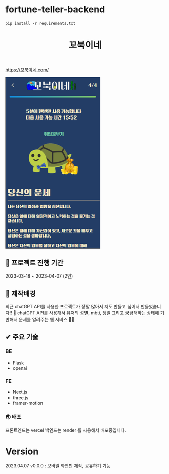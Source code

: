 # fortune-teller-backend

```
pip install -r requirements.txt
```

<h1 align="center"> 꼬북이네 </h1>
<br/>

https://꼬북이네.com/

<img align="center" width='300px' src="https://github.com/hi6724/fortune-teller/raw/main/assets/image.png" />


## 💜 프로젝트 진행 기간
2023-03-18 ~ 2023-04-07 (2인)

## 🎵 제작배경
최근 chatGPT API를 사용한 프로젝트가 정말 많아서 저도 만들고 싶어서 만들었습니다!! 🍭
chatGPT API를 사용해서 유저의 성별, mbti, 생일 그리고 궁금해하는 상태에 기반해서 운세를 알려주는 웹 서비스 🚀🚀

## ✔ 주요 기술
### BE
- Flask
- openai

### FE
- Next.js
- three.js
- framer-motion

### 🌏 배포
프론트엔드는 vercel
백엔드는 render 를 사용해서 배포중입니다.


# Version

2023.04.07 v0.0.0 : 모바일 화면만 제작, 공유하기 기능 
